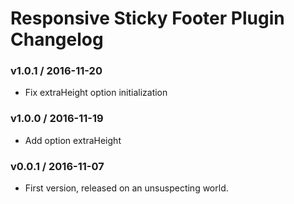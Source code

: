 Responsive Sticky Footer Plugin Changelog
=========================================

### v1.0.1 / 2016-11-20

 - Fix extraHeight option initialization

### v1.0.0 / 2016-11-19

 - Add option extraHeight

### v0.0.1 / 2016-11-07

 - First version, released on an unsuspecting world.
